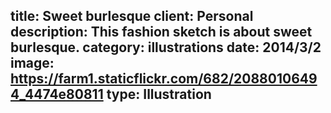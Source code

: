 title: Sweet burlesque
client: Personal
description: This fashion sketch is about sweet burlesque.
category: illustrations
date: 2014/3/2
image: https://farm1.staticflickr.com/682/20880106494_4474e80811
type: Illustration
---

